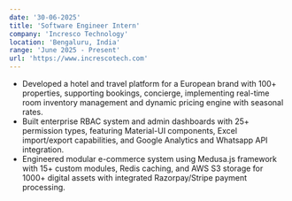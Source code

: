 ```yaml
---
date: '30-06-2025'
title: 'Software Engineer Intern'
company: 'Incresco Technology'
location: 'Bengaluru, India'
range: 'June 2025 - Present'
url: 'https://www.increscotech.com'
---
```


- Developed a hotel and travel platform for a European brand with 100+ properties, supporting bookings, concierge, implementing real-time room inventory management and dynamic pricing engine with seasonal rates.
- Built enterprise RBAC system and admin dashboards with 25+ permission types, featuring Material-UI components, Excel import/export capabilities, and Google Analytics and Whatsapp API integration.
- Engineered modular e-commerce system using Medusa.js framework with 15+ custom modules, Redis caching, and AWS S3 storage for 1000+ digital assets with integrated Razorpay/Stripe payment processing.
